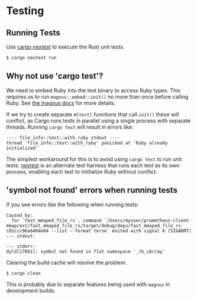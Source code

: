 # Testing

## Running Tests

Use [cargo nextest](https://nexte.st/) to execute the Rust unit tests.

```sh
$ cargo nextest run
```

## Why not use 'cargo test'?

We need to embed Ruby into the test binary to access Ruby types. This requires
us to run `magnus::embed::init()` no more than once before calling Ruby.
See [the magnus docs](https://docs.rs/magnus/latest/magnus/embed/fn.init.html)
for more details.

If we try to create separate `#[test]` functions that call `init()` these will
conflict, as Cargo runs tests in parallel using a single process with separate
threads. Running `cargo test` will result in errors like:

```
---- file_info::test::with_ruby stdout ----
thread 'file_info::test::with_ruby' panicked at 'Ruby already initialized'
```

The simplest workaround for this is to avoid using `cargo test` to run unit
tests. [nextest](https://nexte.st/) is an alternate test harness that runs each
test as its own process, enabling each test to intitialize Ruby without
conflict.

## 'symbol not found' errors when running tests

If you see errors like the following when running tests:

```
Caused by:
  for `fast_mmaped_file_rs`, command `/Users/myuser/prometheus-client-mmap/ext/fast_mmaped_file_rs/target/debug/deps/fast_mmaped_file_rs-c81ccc96a6484e04 --list --format terse` exited with signal 6 (SIGABRT)
--- stdout:

--- stderr:
dyld[17861]: symbol not found in flat namespace '_rb_cArray'
```

Clearing the build cache will resolve the problem.

```sh
$ cargo clean
```

This is probably due to separate features being used with `magnus` in
development builds.
